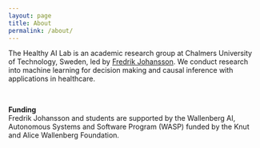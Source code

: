 ```yaml
---
layout: page
title: About
permalink: /about/
---
```


The Healthy AI Lab is an academic research group at Chalmers University of Technology, Sweden, led by [Fredrik Johansson](../people/fredrik.html). We conduct research into machine learning for decision making and causal inference with applications in healthcare.

&nbsp;  

**Funding**  
Fredrik Johansson and students are supported by the
Wallenberg AI, Autonomous Systems and Software Program (WASP) funded by the Knut and Alice Wallenberg Foundation.
